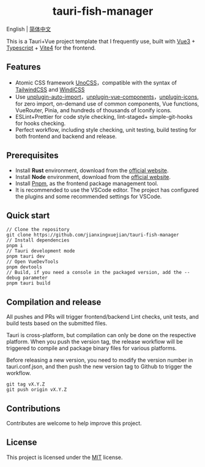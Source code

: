 <h1 align="center">tauri-fish-manager</h1>

English | [简体中文](README_zh-CN.md)

This is a Tauri+Vue project template that I frequently use, built with [Vue3](https://github.com/vuejs/vue) + [Typescript](https://github.com/microsoft/TypeScript) + [Vite4](https://github.com/vitejs/vite) for the frontend.

## Features

- Atomic CSS framework [UnoCSS](https://github.com/unocss/unocss)，compatible with the syntax of [TailwindCSS](https://github.com/tailwindlabs/tailwindcss) and [WindiCSS](https://github.com/windicss/windicss)
- Use [unplugin-auto-import](https://github.com/antfu/unplugin-auto-import)，[unplugin-vue-components](https://github.com/antfu/unplugin-vue-components)，[unplugin-icons](https://github.com/antfu/unplugin-icons), for zero import, on-demand use of common components, Vue functions, VueRouter, Pinia, and hundreds of thousands of Iconify icons.
- ESLint+Prettier for code style checking, lint-staged+ simple-git-hooks for hooks checking.
- Perfect workflow, including style checking, unit testing, build testing for both frontend and backend and release.

## Prerequisites

- Install **Rust** environment, download from the [official website](https://www.rust-lang.org/learn/get-started).
- Install **Node** environment, download from the [official website](https://nodejs.org).
- Install [Pnpm](https://pnpm.io), as the frontend package management tool.
- It is recommended to use the VSCode editor. The project has configured the plugins and some recommended settings for VSCode.

## Quick start

```shell
// Clone the repository
git clone https://github.com/jianxingxuejian/tauri-fish-manager
// Install dependencies
pnpm i
// Tauri development mode
pnpm tauri dev
// Open VueDevTools
pnpm devtools
// Build, if you need a console in the packaged version, add the --debug parameter
pnpm tauri build
```

## Compilation and release

All pushes and PRs will trigger frontend/backend Lint checks, unit tests, and build tests based on the submitted files.

Tauri is cross-platform, but compilation can only be done on the respective platform. When you push the version tag, the release workflow will be triggered to compile and package binary files for various platforms.

Before releasing a new version, you need to modify the version number in tauri.conf.json, and then push the new version tag to Github to trigger the workflow.

```shell
git tag vX.Y.Z
git push origin vX.Y.Z
```

## Contributions

Contributes are welcome to help improve this project.

## License

This project is licensed under the [MIT](https://github.com/jianxingxuejian/tauri-fish-manager/blob/main/LICENSE) license.
